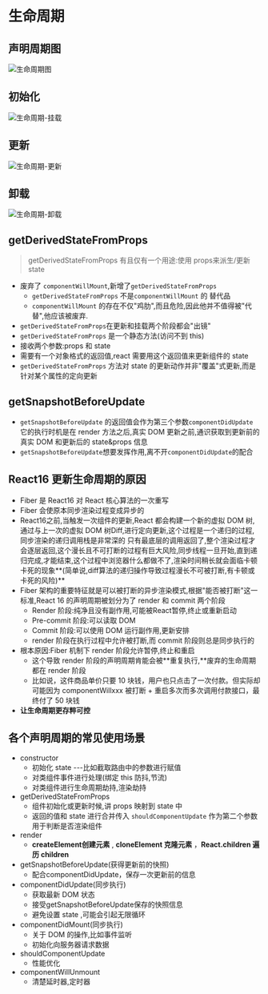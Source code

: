 # 生命周期

## 声明周期图

![生命周期图](https://s2.loli.net/2022/01/13/fqzOjTHWSVxlv4M.png)

## 初始化

![生命周期-挂载](https://s2.loli.net/2022/01/13/5uhLbryomecQOHW.png)

## 更新

![生命周期-更新](https://s2.loli.net/2022/01/13/bDqr5sSioJw672v.png)

## 卸载

![生命周期-卸载](https://s2.loli.net/2022/01/13/EcaS5ufRrbGj3wy.png)

## getDerivedStateFromProps

> getDerivedStateFromProps 有且仅有一个用途:使用 props来派生/更新 state

- 废弃了 `componentWillMount`,新增了`getDerivedStateFromProps`
  - `getDerivedStateFromProps` 不是`componentWillMount` 的 替代品
  - `componentWillMount` 的存在不仅"鸡肋",而且危险,因此他并不值得被"代替",他应该被废弃.
- `getDerivedStateFromProps`在更新和挂载两个阶段都会"出镜"
- `getDerivedStateFromProps` 是一个静态方法(访问不到 this)
- 接收两个参数:props 和 state
- 需要有一个对象格式的返回值,react 需要用这个返回值来更新组件的 state
- `getDerivedStateFromProps` 方法对 state 的更新动作并非"覆盖"式更新,而是针对某个属性的定向更新

## getSnapshotBeforeUpdate

- `getSnapshotBeforeUpdate` 的返回值会作为第三个参数`componentDidUpdate` 它的执行时机是在 render 方法之后,真实 DOM 更新之前,通识获取到更新前的真实 DOM 和更新后的 state&props 信息
- `getSnapshotBeforeUpdate`想要发挥作用,离不开`componentDidUpdate`的配合

## React16 更新生命周期的原因

- Fiber 是 React16 对 React 核心算法的一次重写
- Fiber 会使原本同步渲染过程变成异步的
- React16之前,当触发一次组件的更新,React 都会构建一个新的虚拟 DOM 树,通过与上一次的虚拟 DOM 树Diff,进行定向更新,这个过程是一个递归的过程,同步渲染的递归调用栈是非常深的 只有最底层的调用返回了,整个渲染过程才会逐层返回,这个漫长且不可打断的过程有巨大风险,同步线程一旦开始,直到递归完成,才能结束,这个过程中浏览器什么都做不了,渲染时间稍长就会面临卡顿卡死的现象**(简单说,diff算法的递归操作导致过程漫长不可被打断,有卡顿或卡死的风险)**
- Fiber 架构的重要特征就是可以被打断的异步渲染模式,根据"能否被打断"这一标准,React 16 的声明周期被划分为了 render 和 commit 两个阶段
  - Render 阶段:纯净且没有副作用,可能被React暂停,终止或重新启动
  - Pre-commit 阶段:可以读取 DOM
  - Commit 阶段:可以使用 DOM 运行副作用,更新安排
  - render 阶段在执行过程中允许被打断,而 commit 阶段则总是同步执行的
- 根本原因:Fiber 机制下 render 阶段允许暂停,终止和重启
  - 这个导致 render 阶段的声明周期肯能会被**重复执行,**废弃的生命周期都在 render 阶段
  - 比如说，这件商品单价只要 10 块钱，用户也只点击了一次付款。但实际却可能因为 componentWillxxx 被打断 + 重启多次而多次调用付款接口，最终付了 50 块钱
- **让生命周期更存粹可控**

## 各个声明周期的常见使用场景

- constructor
  - 初始化 state ---比如截取路由中的参数进行赋值
  - 对类组件事件进行处理(绑定 this 防抖,节流)
  - 对类组件进行生命周期劫持,渲染劫持
- getDerivedStateFromProps
  - 组件初始化或更新时候,讲 props 映射到 state 中
  - 返回的值和 state 进行合并传入 `shouldComponentUpdate` 作为第二个参数用于判断是否渲染组件
- render
  - **createElement创建元素** , **cloneElement 克隆元素** ，**React.children 遍历 children**
- getSnapshotBeforeUpdate(获得更新前的快照)
  - 配合componentDidUpdate，保存一次更新前的信息
- componentDidUpdate(同步执行)
  - 获取最新 DOM 状态
  - 接受getSnapshotBeforeUpdate保存的快照信息
  - 避免设置 state ,可能会引起无限循环
- componentDidMount(同步执行)
  - 关于 DOM 的操作,比如事件监听
  - 初始化向服务器请求数据
- shouldComponentUpdate
  - 性能优化
- componentWillUnmount
  - 清楚延时器,定时器
